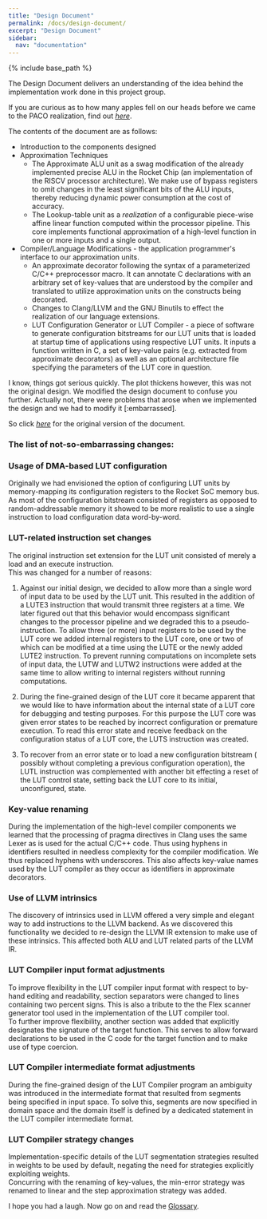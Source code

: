 ```yaml
---
title: "Design Document"
permalink: /docs/design-document/
excerpt: "Design Document"
sidebar:
  nav: "documentation"
---
```


{% include base_path %}

The Design Document delivers an understanding of the idea behind the implementation work done in this project
group.   

If you are curious as to how many apples fell on our heads before we came to the PACO realization, find out *[here](/paco-cpu/docs/design-doc.pdf)*.

The contents of the document are as follows:

- Introduction to the components designed
- Approximation Techniques
  - The Approximate ALU unit as a swag modification of the already implemented precise ALU in the Rocket Chip (an implementation of the RISCV processor architecture). We make use of bypass registers to omit changes in the least
significant bits of the ALU inputs, thereby reducing dynamic power consumption at the cost of accuracy.
  - The Lookup-table unit as a *realization* of a configurable piece-wise affine linear function computed within the processor pipeline. This core implements functional approximation of a high-level function in one or more inputs and
a single output.
- Compiler/Language Modifications - the application programmer's interface to our approximation units. 
  - An approximate decorator following the syntax of a parameterized C/C++ preprocessor macro. It can annotate C declarations with an arbitrary set of key-values that are understood by the compiler and 
translated to utilize approximation units on the constructs being decorated.   
  - Changes to Clang/LLVM and the GNU Binutils to effect the realization of our language extensions.   
  - LUT Configuration Generator or LUT Compiler - a piece of software to generate configuration 
bitstreams for our LUT units that is loaded at startup time of applications using respective LUT units. It inputs a function written in C, a set of key-value pairs (e.g. extracted from approximate decorators) as well as
an optional architecture file specifying the parameters of the LUT core in question.
  
I know, things got serious quickly. The plot thickens however, this was not the original design. We modified the design document to confuse you further. Actually not, there were problems that arose when we implemented the design and we had to modify it [:embarrassed].

So click *[here](/paco-cpu/docs/design-doc-pre.pdf)* for the original version of the document.

### The list of not-so-embarrassing changes:

### Usage of DMA-based LUT configuration
Originally we had envisioned the option of configuring LUT units by 
memory-mapping its configuration registers to the Rocket SoC memory bus.   
As most of the configuration bitstream consisted of registers as opposed to
random-addressable memory it showed to be more realistic to use a single 
instruction to load configuration data word-by-word.

### LUT-related instruction set changes
The original instruction set extension for the LUT unit consisted of merely
a load and an execute instruction.   
This was changed for a number of reasons:

1. Against our initial design, we decided to allow more than a single word
of input data to be used by the LUT unit. This resulted in the addition of a
LUTE3 instruction that would transmit three registers at a time. We later
figured out that this behavior would encompass significant changes to the 
processor pipeline and we degraded this to a pseudo-instruction. To allow
three (or more) input registers to be used by the LUT core we added internal
registers to the LUT core, one or two of which can be modified at a time using
the LUTE or the newly added LUTE2 instruction. To prevent running computations
on incomplete sets of input data, the LUTW and LUTW2 instructions were added
at the same time to allow writing to internal registers without running 
computations.

2. During the fine-grained design of the LUT core it became apparent that we
would like to have information about the internal state of a LUT core for
debugging and testing purposes. For this purpose the LUT core was given error
states to be reached by incorrect configuration or premature execution. To
read this error state and receive feedback on the configuration status of a
LUT core, the LUTS instruction was created.

3. To recover from an error state or to load a new configuration bitstream (
possibly without completing a previous configuration operation), the LUTL
instruction was complemented with another bit effecting a reset of the LUT
control state, setting back the LUT core to its initial, unconfigured, state.

### Key-value renaming
During the implementation of the high-level compiler components we learned that
the processing of pragma directives in Clang uses the same Lexer as is used
for the actual C/C++ code. Thus using hyphens in identifiers resulted in
needless complexity for the compiler modification. We thus replaced hyphens
with underscores. This also affects key-value names used by the LUT compiler
as they occur as identifiers in approximate decorators.

### Use of LLVM intrinsics
The discovery of intrinsics used in LLVM offered a very simple and elegant way
to add instructions to the LLVM backend. As we discovered this functionality
we decided to re-design the LLVM IR extension to make use of these intrinsics.
This affected both ALU and LUT related parts of the LLVM IR.

### LUT Compiler input format adjustments
To improve flexibility in the LUT compiler input format with respect to by-hand
editing and readability, section separators were changed to lines containing
two percent signs. This is also a tribute to the the Flex scanner generator
tool used in the implementation of the LUT compiler tool.   
To further improve flexibility, another section was added that explicitly
designates the signature of the target function. This serves to allow forward
declarations to be used in the C code for the target function and to make use
of type coercion.

### LUT Compiler intermediate format adjustments
During the fine-grained design of the LUT Compiler program an ambiguity was
introduced in the intermediate format that resulted from segments being 
specified in input space. To solve this, segments are now specified in domain
space and the domain itself is defined by a dedicated statement in the
LUT compiler intermediate format.

### LUT Compiler strategy changes
Implementation-specific details of the LUT segmentation strategies resulted in
weights to be used by default, negating the need for strategies explicitly
exploiting weights.   
Concurring with the renaming of key-values, the min-error strategy was renamed
to linear and the step approximation strategy was added.

I hope you had a laugh. Now go on and read the [Glossary](). 
